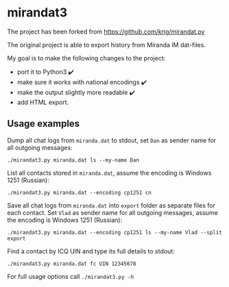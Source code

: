 # mirandat3

The project has been forked from https://github.com/krig/mirandat.py

The original project is able to export history from Miranda IM dat-files.

My goal is to make the following changes to the project:
* port it to Python3 :heavy_check_mark:
* make sure it works with national encodings :heavy_check_mark:
* make the output slightly more readable :heavy_check_mark:
* add HTML export.

## Usage examples

Dump all chat logs from `miranda.dat` to stdout, set `Dan` as sender name for all outgoing messages:
```
./mirandat3.py miranda.dat ls --my-name Dan
```

List all contacts stored in `miranda.dat`, assume the encoding is Windows 1251 (Russian):
```
./mirandat3.py miranda.dat --encoding cp1251 cn
```

Save all chat logs from `miranda.dat` into `export` folder as separate files for each contact. Set `Vlad` as sender name for all outgoing messages, assume the encoding is Windows 1251 (Russian):
```
./mirandat3.py miranda.dat --encoding cp1251 ls --my-name Vlad --split export
```

Find a contact by ICQ UIN and type its full details to stdout:
```
./mirandat3.py miranda.dat fc UIN 12345678
```

For full usage options call `./mirandat3.py -h`
